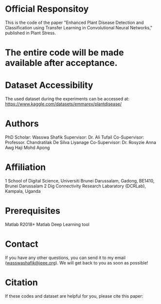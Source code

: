 # Official Responsitoy 
This is the code of the paper "Enhanced Plant Disease Detection and Classification using Transfer Learning in Convolutional Neural Networks," published in Plant Stress. 

# The entire code will be made available after acceptance.

# Dataset Accessibility 
The used dataset during the experiments can be accessed at: https://www.kaggle.com/datasets/emmarex/plantdisease/  

# Authors
PhD Scholar: 	  Wasswa Shafik
Supervisor:  	  Dr. Ali Tufail
Co-Supervisor:	Professor. Chandratilak De Silva Liyanage
Co-Supervisor:	Dr. Rosyzie Anna Awg Haji Mohd Apong

# Affiliation
1 School of Digital Science, Universiti Brunei Darussalam, Gadong, BE1410, Brunei Darussalam 
2 Dig Connectivity Research Labaratory (DCRLab), Kampala, Uganda


# Prerequisites
Matlab R2018+
Matlab Deep Learning tool


# Contact
If you have any other questions, you can send it to my email (wasswashafik@ieee.org). We will get back to you as soon as possible!


# Citation
If these codes and dataset are helpful for you, please cite this paper:
